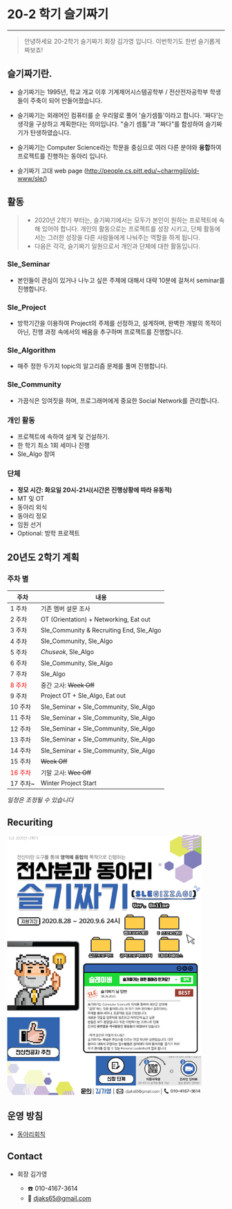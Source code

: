 # 20-2 학기 슬기짜기

---

> 안녕하세요 20-2학기 슬기짜기 회장 김가영 입니다. 이번학기도 한번 슬기롭게 짜보죠!

## 슬기짜기란.

*  슬기짜기는 1995년, 학교 개교 이후 기계제어시스템공학부 / 전산전자공학부 학생들이 주축이 되어 만들어졌습니다.

* 슬기짜기는 외래어인 컴퓨터를 순 우리말로 풀어 '슬기셈틀'이라고 합니다. '짜다'는 생각을 구상하고 계획한다는 의미입니다. "슬기 셈틀"과 "짜다"를 합성하여 슬기짜기가 탄생하였습니다.

* 슬기짜기는 Computer Science라는 학문을 중심으로 여러 다른 분야와  **융합**하여 프로젝트를 진행하는 동아리 입니다.

* 슬기짜기 고대 web page (http://people.cs.pitt.edu/~charmgil/old-www/sle/) 
 
  <!-- 곧 새로운 동아리 로고가 나타납니다. <p>
  <img src="./src/computer-science.png" alt="image-20200229172830325" width = "30%" /></p> -->
  
  

## 활동

> * 2020년 2학기 부터는, 슬기짜기에서는 모두가 본인이 원하는 프로젝트에 속해 있어야 합니다. 개인의 활동으로는 프로젝트를 성장 시키고, 단체 활동에서는 그러한 성장을 다른 사람들에게 나눠주는 역할을 하게 됩니다.
>* 다음은 각각, 슬기짜기 일원으로서 개인과 단체에 대한 활동입니다. 

### Sle_Seminar

* 본인들이 관심이 있거나 나누고 싶은 주제에 대해서 대략 10분에 걸쳐서 seminar를 진행합니다.

### Sle_Project

* 방학기간을 이용하여 Project의 주제를 선정하고, 설계하며, 완벽한 개발의 목적이 아닌, 진행 과정 속에서의 배움을 추구하며 프로젝트를 진행합니다.

### Sle_Algorithm

* 매주 정한 두가지 topic의 알고리즘 문제를 풀며 진행합니다.

### Sle_Community

* 가끔식은 잉여짓을 하며, 프로그래머에게 중요한 Social Network를 관리합니다.


### 개인 활동

* 프로젝트에 속하여 설계 및 건설하기.
* 한 학기 최소 1회 세미나 진행
* Sle_Algo 참여

### 단체

* **정모 시간: 화요일 20시-21시(시간은 진행상황에 따라 유동적)**
* MT 및 OT
* 동아리 외식
* 동아리 정모
* 임원 선거
* Optional: 방학 프로젝트





## 20년도 2학기 계획

### 주차 별

| 주차                               | 내용                                  |
| ----------------------------------| ------------------------------------ |
| 1 주차                             | 기존 멤버 설문 조사                       |
| 2 주차                             | OT (Orientation) + Networking, Eat out|
| 3 주차                             | Sle_Community & Recruiting End, Sle_Algo|
| 4 주차                             | Sle_Community, Sle_Algo              |
| 5 주차                             | *Chuseok*, Sle_Algo                  |
| 6 주차                             | Sle_Community, Sle_Algo              |
| 7 주차                             | Sle_Algo                             |
| <font color = "red">8 주차</font>  | 중간 고사: ~~Week Off~~                |
| 9 주차                             | Project OT + Sle_Algo, Eat out       |
| 10 주차                            | Sle_Seminar + Sle_Community, Sle_Algo|
| 11 주차                            | Sle_Seminar + Sle_Community, Sle_Algo|
| 12 주차                            | Sle_Seminar + Sle_Community, Sle_Algo|
| 13 주차                            | Sle_Seminar + Sle_Community, Sle_Algo|
| 14 주차                            | Sle_Seminar + Sle_Community, Sle_Algo|
| 15 주차                            | ~~Week Off~~                         |
| <font color = "red">16 주차</font> | 기말 고사: ~~Wee Off~~               |
| 17 주차~                           | Winter Project Start                 |

*일정은 조정될 수 있습니다*

## Recuriting

<img src="./src/poster20-2.jpg" width="450" height="600">

## 운영 방침

* [동아리회칙](rule.md)

## Contact

* 회장 김가영

  * :phone: 010-4167-3614
  * :email: djaks65@gmail.com
